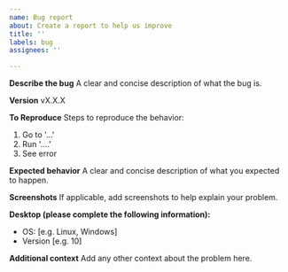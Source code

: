 ```yaml
---
name: Bug report
about: Create a report to help us improve
title: ''
labels: bug
assignees: ''

---
```


**Describe the bug**
A clear and concise description of what the bug is.

**Version**
vX.X.X

**To Reproduce**
Steps to reproduce the behavior:
1. Go to '...'
2. Run '....'
4. See error

**Expected behavior**
A clear and concise description of what you expected to happen.

**Screenshots**
If applicable, add screenshots to help explain your problem.

**Desktop (please complete the following information):**
 - OS: [e.g. Linux, Windows]
 - Version [e.g. 10]

**Additional context**
Add any other context about the problem here.
